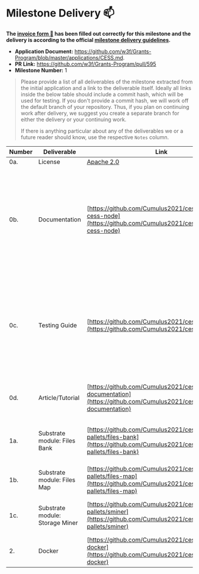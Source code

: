 # Milestone Delivery :mailbox:

**The [invoice form :pencil:](https://docs.google.com/forms/d/e/1FAIpQLSfmNYaoCgrxyhzgoKQ0ynQvnNRoTmgApz9NrMp-hd8mhIiO0A/viewform) has been filled out correctly for this milestone and the delivery is according to the official [milestone delivery guidelines](https://github.com/w3f/Grants-Program/blob/master/docs/milestone-deliverables-guidelines.md).**

- **Application Document:** https://github.com/w3f/Grants-Program/blob/master/applications/CESS.md.
- **PR Link:** https://github.com/w3f/Grants-Program/pull/595
- **Milestone Number:** 1

> Please provide a list of all deliverables of the milestone extracted from the initial application and a link to the deliverable itself. Ideally all links inside the below table should include a commit hash, which will be used for testing. If you don't provide a commit hash, we will work off the default branch of your repository. Thus, if you plan on continuing work after delivery, we suggest you create a separate branch for either the delivery or your continuing work.
>
> If there is anything particular about any of the deliverables we or a future reader should know, use the respective `Notes` column.

| Number | Deliverable                     | Link                                                                                                                                     | Notes                                                                                                                                                       |
| ------ | ------------------------------- | ---------------------------------------------------------------------------------------------------------------------------------------- | ----------------------------------------------------------------------------------------------------------------------------------------------------------- |
| 0a.    | License                         | [Apache 2.0](https://github.com/Cumulus2021/cess/blob/main/LICENSE)                                                                      |                                                                                                                                                             |
| 0b.    | Documentation                   | [https://github.com/Cumulus2021/cess#run-the-cess-node](https://github.com/Cumulus2021/cess#run-the-cess-node)                           | Basic tutorial that explains how a user can running substrate to join CESS network and support storage service (planned to be fulfilled in the delivery 2). |
| 0c.    | Testing Guide                   | [https://github.com/Cumulus2021/cess#run-tests](https://github.com/Cumulus2021/cess#run-tests)                                           | Core functions in pallets are covered by unit tests to ensure functionality and robustness. Tests can be run in the docker container also.                  |
| 0d.    | Article/Tutorial                | [https://github.com/Cumulus2021/cess#module-documentation](https://github.com/Cumulus2021/cess#module-documentation)                     | A tutorial that explains the work done as part of the grant.                                                                                                |
| 1a.    | Substrate module: Files Bank    | [https://github.com/Cumulus2021/cess/tree/main/c-pallets/files-bank](https://github.com/Cumulus2021/cess/tree/main/c-pallets/files-bank) | Contains operations related info of files on multi-direction.                                                                                               |
| 1b.    | Substrate module: Files Map     | [https://github.com/Cumulus2021/cess/tree/main/c-pallets/files-map](https://github.com/Cumulus2021/cess/tree/main/c-pallets/files-map)   | Management to stored file routing.                                                                                                                          |
| 1c.    | Substrate module: Storage Miner | [https://github.com/Cumulus2021/cess/tree/main/c-pallets/sminer](https://github.com/Cumulus2021/cess/tree/main/c-pallets/sminer)         | Contains operations related storage miners.                                                                                                                 |
| 2.     | Docker                          | [https://github.com/Cumulus2021/cess#run-in-docker](https://github.com/Cumulus2021/cess#run-in-docker)                                   |                                                                                                                                                             |
